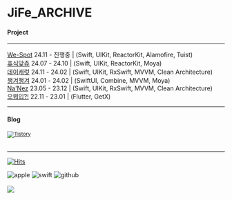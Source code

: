 <div align=left>
<h1 align="left">JiFe_ARCHIVE</h1>
 
#### Project
--------
[We-Spot](https://github.com/wespot-bff/WeSpot-iOS) 24.11 - 진행중 | (Swift, UIKit, ReactorKit, Alamofire, Tuist)  
[휴식맞쥬](https://github.com/Nexters/8potatoes_iOS)  24.07 - 24.10 | (Swift, UIKit, ReactorKit, Moya)  
[데이캐럿](https://github.com/Central-MakeUs/DayCarat-iOS)  24.11 - 24.02 | (Swift, UIKit, RxSwift, MVVM, Clean Architecture)  
[챙겨챙겨](https://github.com/Nexters/Don-t-Forget---iOS)  24.01 - 24.02 | (SwiftUI, Combine, MVVM, Moya)  
[Na'Nez](https://github.com/nanez-dev/nanez-iOS)  23.05 - 23.12 | (Swift, UIKit, RxSwift, MVVM, Clean Architecture)  
[오뭐입?!](https://github.com/NKLCBJoin/oh_OOTD)  22.11 - 23.01 | (Flutter, GetX)

--------------------
#### Blog 
<sub> <a href="https://jife98.tistory.com" target="_blank"><img alt="Tistory" src ="https://img.shields.io/badge/Tistory-FFFFFF?&style=for-the-badge&logo=Tistory&logoColor=black"/></a></sub>
</br></br>

--------------------

[![Hits](https://hits.seeyoufarm.com/api/count/incr/badge.svg?url=https%3A%2F%2Fgithub.com%2Fjife98%2Fhit-counter&count_bg=%2379C83D&title_bg=%23555555&icon=swift.svg&icon_color=%23E7E7E7&title=Github&edge_flat=false)](https://hits.seeyoufarm.com)
<div>
  <img alt="apple" src ="https://img.shields.io/badge/iOS-FFFFFF?&style=for-the-badge&logo=Apple&logoColor=black"/>  
 <img alt="swift" src ="https://img.shields.io/badge/swift-F05138.svg?&style=for-the-badge&logo=Swift&logoColor=white"/> 
 <img alt="github" src ="https://img.shields.io/badge/github-000000.svg?&style=for-the-badge&logo=Github&logoColor=white"/>
 <br/>


<br/>
<a href="[https://hits.seeyoufarm.com](https://github.com/gjbae1212/hit-counter)">
<img src="[https://hits.seeyoufarm.com/api/count/incr/badge.svg?url=https%3A%2F%2Fgithub.com%2Fday2on&count_bg=%23B0B0B0&title_bg=%23555555&icon=github.svg&icon_color=%23FFFFFF&title=welcome:)&edge_flat=true](https://github.com/gjbae1212/hit-counter)"/>
</a>
    
<!-- [![KnlnKS's LeetCode stats](https://leetcode-stats-six.vercel.app/api?username=dayo2n&theme=dark)](https://github.com/KnlnKS/leetcode-stats) -->
    
<!-- [![KnlnKS's LeetCode stats](https://leetcode-stats-six.vercel.app/api?username=dayo2n&theme=dark)](https://github.com/KnlnKS/leetcode-stats) -->


